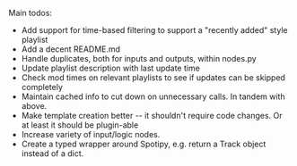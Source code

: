 Main todos:
- Add support for time-based filtering to support a "recently added" style playlist
- Add a decent README.md
- Handle duplicates, both for inputs and outputs, within nodes.py
- Update playlist description with last update time
- Check mod times on relevant playlists to see if updates can be skipped completely
- Maintain cached info to cut down on unnecessary calls. In tandem with above.
- Make template creation better -- it shouldn't require code changes. Or at least it should be plugin-able
- Increase variety of input/logic nodes.
- Create a typed wrapper around Spotipy, e.g. return a Track object instead of a dict.
